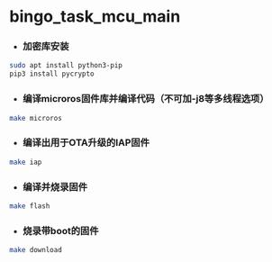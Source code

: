 # bingo_task_mcu_main

- ### 加密库安装
```bash
sudo apt install python3-pip
pip3 install pycrypto
```
- ### 编译microros固件库并编译代码（不可加-j8等多线程选项）
```bash
make microros
```
- ### 编译出用于OTA升级的IAP固件
```bash
make iap
```
- ### 编译并烧录固件
```bash
make flash
```
- ### 烧录带boot的固件
```bash
make download
```
